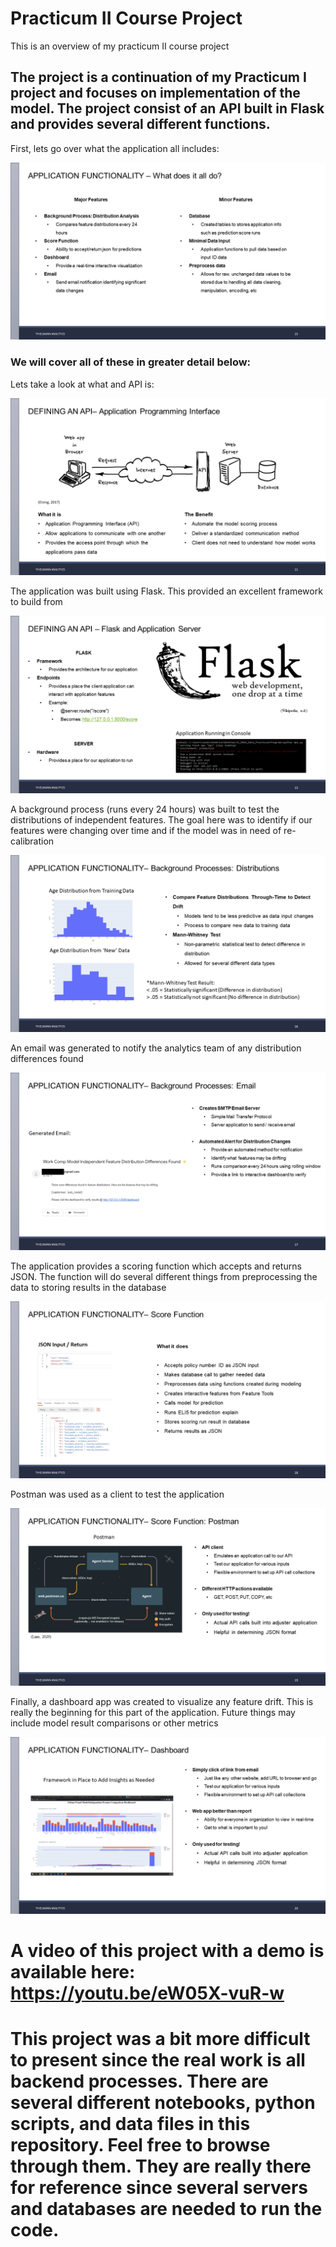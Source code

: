 # Practicum II Course Project
This is an overview of my practicum II course project

## The project is a continuation of my Practicum I project and focuses on implementation of the model. The project consist of an API built in Flask and provides several different functions.

First, lets go over what the application all includes:

![Image of Overall](https://github.com/sandsoftime660/PracticumII/blob/main/Images/Slide15.PNG)

### We will cover all of these in greater detail below:

Lets take a look at what and API is:

![Image of Overall](https://github.com/sandsoftime660/PracticumII/blob/main/Images/Slide11.PNG)

The application was built using Flask. This provided an excellent framework to build from

![Image of Overall](https://github.com/sandsoftime660/PracticumII/blob/main/Images/Slide13.PNG)

A background process (runs every 24 hours) was built to test the distributions of independent features. The goal here was to identify if our features were changing over time and if the model was in need of re-calibration

![Image of Overall](https://github.com/sandsoftime660/PracticumII/blob/main/Images/Slide16.PNG)

An email was generated to notify the analytics team of any distribution differences found

![Image of Overall](https://github.com/sandsoftime660/PracticumII/blob/main/Images/Slide17.PNG)

The application provides a scoring function which accepts and returns JSON. The function will do several different things from preprocessing the data to storing results in the database

![Image of Overall](https://github.com/sandsoftime660/PracticumII/blob/main/Images/Slide18.PNG)

Postman was used as a client to test the application

![Image of Overall](https://github.com/sandsoftime660/PracticumII/blob/main/Images/Slide19.PNG)

Finally, a dashboard app was created to visualize any feature drift. This is really the beginning for this part of the application. Future things may include model result comparisons or other metrics

![Image of Overall](https://github.com/sandsoftime660/PracticumII/blob/main/Images/Slide20.PNG)

# A video of this project with a demo is available here: https://youtu.be/eW05X-vuR-w

# This project was a bit more difficult to present since the real work is all backend processes. There are several different notebooks, python scripts, and data files in this repository. Feel free to browse through them. They are really there for reference since several servers and databases are needed to run the code.  

